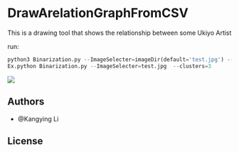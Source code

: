 # DrawArelationGraphFromCSV
This is a drawing tool that shows the relationship between some Ukiyo Artist 

run:
```python
python3 Binarization.py --ImageSelecter=imageDir(default='test.jpg') --clusters=K
Ex.python Binarization.py --ImageSelecter=test.jpg  --clusters=3

```
![](image/1CAC342D-ECE6-457C-AF2A-5D20C6D33EEA.png)



Authors
-------

- @Kangying Li 


License
-------
